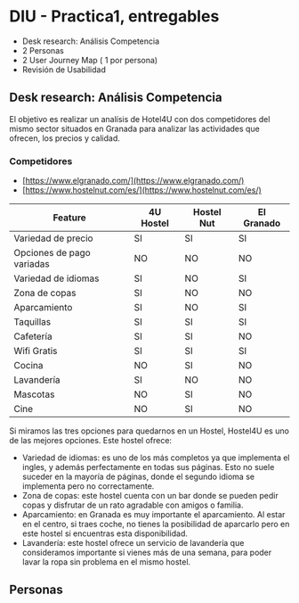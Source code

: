 # DIU - Practica1, entregables




- Desk research: Análisis Competencia 
- 2 Personas 
- 2 User Journey Map  ( 1 por persona)
- Revisión de Usabilidad 



## Desk research: Análisis Competencia

El objetivo es realizar un analísis de Hotel4U con dos competidores del mismo sector situados en Granada para analizar las actividades que ofrecen, los precios y calidad. 

### Competidores

- [https://www.elgranado.com/](https://www.elgranado.com/)
- [https://www.hostelnut.com/es/](https://www.hostelnut.com/es/)

| Feature | 4U Hostel | Hostel Nut | El Granado |
| --- | --- | --- | --- |
| Variedad de precio | SI | SI | SI |
| Opciones de pago variadas | NO | NO | NO |
| Variedad de idiomas | SI | NO | SI |
| Zona de copas | SI | NO | NO |
| Aparcamiento | SI | NO | SI |
| Taquillas | SI | SI | SI |
| Cafetería | SI | SI | NO |
| Wifi Gratis | SI | SI | SI |
| Cocina | NO | SI | NO |
| Lavandería | SI | NO | NO |
| Mascotas | NO | SI | NO |
| Cine | NO | SI | NO |

Si miramos las tres opciones para quedarnos en un Hostel, Hostel4U es uno de las mejores opciones. Este hostel ofrece: 

- Variedad de idiomas: es uno de los más completos ya que implementa el ingles, y además perfectamente en todas sus páginas. Esto no suele suceder en la mayoría de páginas, donde el segundo idioma se implementa pero no correctamente.
- Zona de copas: este hostel cuenta con un bar donde se pueden pedir copas y disfrutar de un rato agradable con amigos o familia. 
- Aparcamiento: en Granada es muy importante el aparcamiento. Al estar en el centro, si traes coche, no tienes la posibilidad de aparcarlo pero en este hostel si encuentras esta disponibilidad. 
- Lavandería: este hostel ofrece un servicio de lavandería que consideramos importante si vienes más de una semana, para poder lavar la ropa sin problema en el mismo hostel.

## Personas


